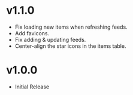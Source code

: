 # v1.1.0

* Fix loading new items when refreshing feeds.
* Add favicons.
* Fix adding & updating feeds.
* Center-align the star icons in the items table.

# v1.0.0

* Initial Release
